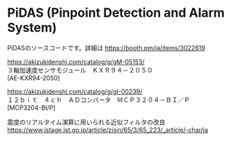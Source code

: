 # PiDAS (Pinpoint Detection and Alarm System)
PiDASのソースコードです。詳細は https://booth.pm/ja/items/3022619

https://akizukidenshi.com/catalog/g/gM-05153/  
３軸加速度センサモジュール　ＫＸＲ９４－２０５０  
[AE-KXR94-2050]  

https://akizukidenshi.com/catalog/g/gI-00239/  
１２ｂｉｔ　４ｃｈ　ＡＤコンバータ　ＭＣＰ３２０４－ＢＩ／Ｐ  
[MCP3204-BI/P]  

震度のリアルタイム演算に用いられる近似フィルタの改良
https://www.jstage.jst.go.jp/article/zisin/65/3/65_223/_article/-char/ja
